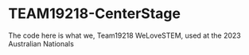 # TEAM19218-CenterStage
The code here is what we, Team19218 WeLoveSTEM, used at the 2023 Australian Nationals
